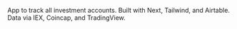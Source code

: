 App to track all investment accounts. Built with Next, Tailwind, and Airtable. Data via IEX,  Coincap, and TradingView.
